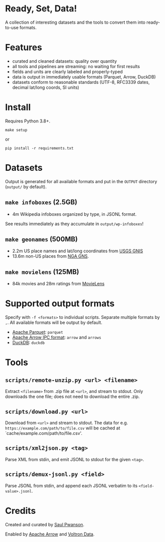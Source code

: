 # Ready, Set, Data!

A collection of interesting datasets and the tools to convert them into ready-to-use formats.

# Features

- curated and cleaned datasets: quality over quantity
- all tools and pipelines are streaming: no waiting for first results
- fields and units are clearly labeled and properly-typed
- data is output in immediately usable formats (Parquet, Arrow, DuckDB)
- datasets conform to reasonable standards (UTF-8, RFC3339 dates, decimal lat/long coords, SI units)

# Install

Requires Python 3.8+.

    make setup

or

    pip install -r requirements.txt

# Datasets

Output is generated for all available formats and put in the `OUTPUT` directory (`output/` by default).

## `make infoboxes` (2.5GB)

- 4m Wikipedia infoboxes organized by type, in JSONL format.

See results immediately as they accumulate in `output/wp-infoboxes`!

## `make geonames` (500MB)

- 2.2m US place names and lat/long coordinates from [USGS GNIS](https://www.usgs.gov/tools/geographic-names-information-system-gnis)
- 13.6m non-US places from [NGA GNS](https://geonames.nga.mil/gns/html/).

## `make movielens` (125MB)

- 84k movies and 28m ratings from [MovieLens](https://movielens.org/)

# Supported output formats

Specify with `-f <formats>` to individual scripts.  Separate multiple formats by `,`.  All available formats will be output by default.

- [Apache Parquet](https://parquet.apache.org/): `parquet`
- [Apache Arrow IPC format](https://arrow.apache.org/docs/cpp/ipc.html): `arrow` and `arrows`
- [DuckDB](https://duckdb.org): `duckdb`

# Tools

## `scripts/remote-unzip.py <url> <filename>`

Extract `<filename>` from .zip file at `<url>`, and stream to stdout.  Only downloads the one file; does not need to download the entire .zip.

## `scripts/download.py <url>`

Download from `<url>` and stream to stdout.  The data for e.g. `https://example.com/path/to/file.csv` will be cached at `cache/example.com/path/to/file.csv'.

## `scripts/xml2json.py <tag>`

Parse XML from stdin, and emit JSONL to stdout for the given `<tag>`.

## `scripts/demux-jsonl.py <field>`

Parse JSONL from stdin, and append each JSONL verbatim to its `<field-value>.jsonl`.

# Credits

Created and curated by [Saul Pwanson](https://saul.pw).

Enabled by [Apache Arrow](https://arrow.apache.org/) and [Voltron Data](https://voltrondata.com).
